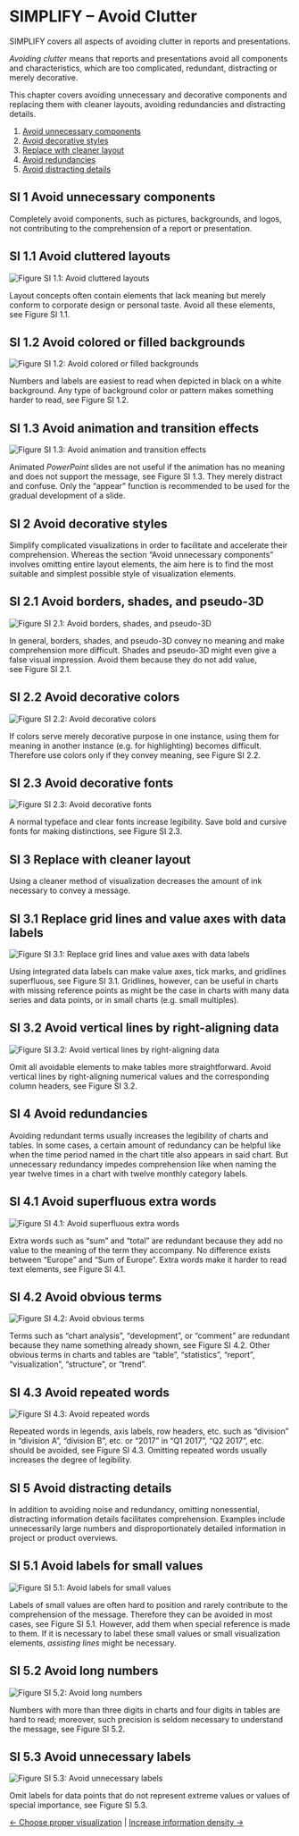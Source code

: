 # SIMPLIFY – Avoid Clutter

SIMPLIFY covers all aspects of avoiding clutter in reports and presentations.

_Avoiding clutter_ means that reports and presentations avoid all components and
characteristics, which are too complicated, redundant, distracting or merely decorative.

This chapter covers avoiding unnecessary and decorative components and replacing them
with cleaner layouts, avoiding redundancies and distracting details.

1. [Avoid unnecessary components](#si-1-avoid-unnecessary-components)
2. [Avoid decorative styles](#si-2-avoid-decorative-styles)
3. [Replace with cleaner layout](#si-3-replace-with-cleaner-layout)
4. [Avoid redundancies](#si-4-avoid-redundancies)
5. [Avoid distracting details](#si-5-avoid-distracting-details)

## SI 1 Avoid unnecessary components

Completely avoid components, such as pictures, backgrounds, and logos, not
contributing to the comprehension of a report or presentation.

## SI 1.1 Avoid cluttered layouts

![Figure SI 1.1: Avoid cluttered layouts](img/si-1.1.png)

Layout concepts often contain elements that lack meaning but merely
conform to corporate design or personal taste. Avoid all these elements,
see Figure SI 1.1.

## SI 1.2 Avoid colored or filled backgrounds

![Figure SI 1.2: Avoid colored or filled backgrounds](img/si-1.2.png)

Numbers and labels are easiest to read when depicted in black on a white
background. Any type of background color or pattern makes something
harder to read, see Figure SI 1.2.

## SI 1.3 Avoid animation and transition effects

![Figure SI 1.3: Avoid animation and transition effects](img/si-1.3.png)

Animated _PowerPoint_ slides are not useful if the animation has
no meaning and does not support the message, see Figure SI 1.3. They
merely distract and confuse. Only the “appear” function is recommended
to be used for the gradual development of a slide.

## SI 2 Avoid decorative styles

Simplify complicated visualizations in order to facilitate and accelerate their comprehension. Whereas the section “Avoid unnecessary components” involves omitting entire layout elements, the aim here is to find the most suitable and simplest possible style of visualization elements.

## SI 2.1 Avoid borders, shades, and pseudo-3D

![Figure SI 2.1: Avoid borders, shades, and pseudo-3D](img/si-2.1.png)

In general, borders, shades, and pseudo-3D convey no meaning and make
comprehension more difficult. Shades and pseudo-3D might even give a
false visual impression. Avoid them because they do not add value,
see Figure SI 2.1.

## SI 2.2 Avoid decorative colors

![Figure SI 2.2: Avoid decorative colors](img/si-2.2.png)

If colors serve merely decorative purpose in one instance, using them for
meaning in another instance (e.g. for highlighting) becomes difficult.
Therefore use colors only if they convey meaning, see Figure SI 2.2.

## SI 2.3 Avoid decorative fonts

![Figure SI 2.3: Avoid decorative fonts](img/si-2.3.png)

A normal typeface and clear fonts increase legibility. Save bold and
cursive fonts for making distinctions, see Figure SI 2.3.

## SI 3 Replace with cleaner layout

Using a cleaner method of visualization decreases the amount of ink necessary to
convey a message.

## SI 3.1 Replace grid lines and value axes with data labels

![Figure SI 3.1: Replace grid lines and value axes with data labels](img/si-3.1.png)

Using integrated data labels can make value axes, tick marks, and
gridlines superfluous, see Figure SI 3.1. Gridlines, however, can
be useful in charts with missing reference points as might be the case
in charts with many data series and data points, or in small charts
(e.g. small multiples).

## SI 3.2 Avoid vertical lines by right-aligning data

![Figure SI 3.2: Avoid vertical lines by right-aligning data](img/si-3.2.png)

Omit all avoidable elements to make tables more straightforward. Avoid
vertical lines by right-aligning numerical values and the corresponding
column headers, see Figure SI 3.2.

## SI 4 Avoid redundancies

Avoiding redundant terms usually increases the legibility of charts and tables.
In some cases, a certain amount of redundancy can be helpful like when the time
period named in the chart title also appears in said chart. But unnecessary
redundancy impedes comprehension like when naming the year twelve times in a
chart with twelve monthly category labels.

## SI 4.1 Avoid superfluous extra words

![Figure SI 4.1: Avoid superfluous extra words](img/si-4.1.png)

Extra words such as “sum” and “total” are redundant because they add no
value to the meaning of the term they accompany. No difference exists
between “Europe” and “Sum of Europe”. Extra words make it harder to read
text elements, see Figure SI 4.1.

## SI 4.2 Avoid obvious terms

![Figure SI 4.2: Avoid obvious terms](img/si-4.2.png)

Terms such as “chart analysis”, “development”, or “comment” are redundant
because they name something already shown, see Figure SI 4.2. Other
obvious terms in charts and tables are “table”, “statistics”, “report”,
“visualization”, “structure”, or “trend”.

## SI 4.3 Avoid repeated words

![Figure SI 4.3: Avoid repeated words](img/si-4.3.png)

Repeated words in legends, axis labels, row headers, etc. such as
“division” in “division A”, “division B”, etc. or “2017” in “Q1 2017”,
“Q2 2017”, etc. should be avoided, see Figure SI 4.3. Omitting repeated
words usually increases the degree of legibility.

## SI 5 Avoid distracting details

In addition to avoiding noise and redundancy, omitting nonessential, distracting
information details facilitates comprehension. Examples include unnecessarily
large numbers and disproportionately detailed information in project or product
overviews.

## SI 5.1 Avoid labels for small values

![Figure SI 5.1: Avoid labels for small values](img/si-5.1.png)

Labels of small values are often hard to position and rarely contribute
to the comprehension of the message. Therefore they can be avoided in
most cases, see Figure SI 5.1. However, add them when special reference
is made to them. If it is necessary to label these small values or small
visualization elements, _assisting lines_ might be necessary.

## SI 5.2 Avoid long numbers

![Figure SI 5.2: Avoid long numbers](img/si-5.2.png)

Numbers with more than three digits in charts and four digits in tables
are hard to read; moreover, such precision is seldom necessary to
understand the message, see Figure SI 5.2.

## SI 5.3 Avoid unnecessary labels

![Figure SI 5.3: Avoid unnecessary labels](img/si-5.3.png)

Omit labels for data points that do not represent extreme values or
values of special importance, see Figure SI 5.3.

[← Choose proper visualization](04-express.md) | [Increase information density →](06-condense.md)
